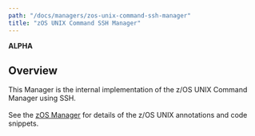 ```yaml
---
path: "/docs/managers/zos-unix-command-ssh-manager"
title: "zOS UNIX Command SSH Manager"
---
```


**ALPHA**

## Overview
This Manager is the internal implementation of the z/OS UNIX Command Manager using SSH. <br><br> See the <a href="/docs/managers/zos-manager">zOS Manager</a> for details of the z/OS UNIX annotations and  code snippets.<br><br> 





